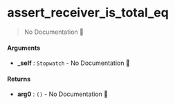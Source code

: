 # assert\_receiver\_is\_total\_eq

> No Documentation 🚧

#### Arguments

- **\_self** : `Stopwatch` \- No Documentation 🚧

#### Returns

- **arg0** : `()` \- No Documentation 🚧